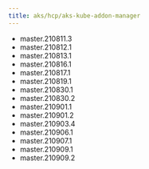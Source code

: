 ```yaml
---
title: aks/hcp/aks-kube-addon-manager
---
```

- master.210811.3
- master.210812.1
- master.210813.1
- master.210816.1
- master.210817.1
- master.210819.1
- master.210830.1
- master.210830.2
- master.210901.1
- master.210901.2
- master.210903.4
- master.210906.1
- master.210907.1
- master.210909.1
- master.210909.2
